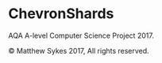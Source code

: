 # ChevronShards

AQA A-level Computer Science Project 2017.

© Matthew Sykes 2017, All rights reserved.
